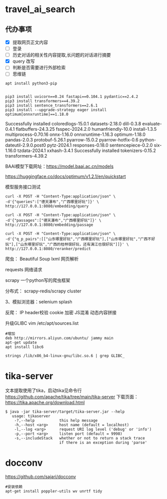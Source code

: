 # travel_ai_search
## 代办事项
- [x] 提取网页正文内容
- [ ] 登录
- [ ] 历史对话的相关性内容提取,长问题的对话进行摘要
- [x] query 改写
- [ ] 判断是否需要进行外部检索
- [ ] 思维链

```
apt install python3-pip


pip3 install uvicorn==0.24 fastapi==0.104.1 pydantic==2.4.2
pip3 install transformers==4.39.2
pip3 install sentence_transformers==2.6.1
pip3 install --upgrade-strategy eager install optimum[onnxruntime]==1.18.0
```

Successfully installed coloredlogs-15.0.1 datasets-2.18.0 dill-0.3.8 evaluate-0.4.1 flatbuffers-24.3.25 fsspec-2024.2.0 humanfriendly-10.0 install-1.3.5 multiprocess-0.70.16 onnx-1.16.0 onnxruntime-1.16.3 optimum-1.18.0 pandas-2.0.3 protobuf-5.26.1 pyarrow-15.0.2 pyarrow-hotfix-0.6 python-dateutil-2.9.0.post0 pytz-2024.1 responses-0.18.0 sentencepiece-0.2.0 six-1.16.0 tzdata-2024.1 xxhash-3.4.1
Successfully installed tokenizers-0.15.2 transformers-4.39.2

BAAI模型下载网址：https://model.baai.ac.cn/models
 

 https://huggingface.co/docs/optimum/v1.2.1/en/quickstart

模型服务接口测试
 ```
 curl -X POST -H "Content-Type:application/json" \
-d'{"queries":["德天瀑布","广西哪里好玩"]}' \
http://127.0.0.1:8080/embedding/query

curl -X POST -H "Content-Type:application/json" \
-d'{"passages":["德天瀑布","广西哪里好玩"]}' \
http://127.0.0.1:8080/embedding/passage

curl -X POST -H "Content-Type:application/json" \
-d'{"q_p_pairs":[["山东哪里好玩","广西哪里好玩"],["山东哪里好玩","广西不好玩"],["山东哪里好玩","广西的桂林很好玩，还有漓江也很好玩"]]}' \
http://127.0.0.1:8080/reranker/predict
```

爬虫：
Beautiful Soup   lxml 网页解析

requests 网络请求

scrapy 一个python写的爬虫框架

分布式： scrapy-redis/scrapy cluster


3、模拟浏览器：selenium   splash 

反爬： IP  header校验  cookie  加密   JS混淆   动态内容拼接

升级GLIBC 
vim /etc/apt/sources.list
```
#增加
deb http://mirrors.aliyun.com/ubuntu/ jammy main
apt-get update
apt install libc6

strings /lib/x86_b4-linux-gnu/libc.so.6 | grep GLIBC_
```

# tika-server
文本提取使用了tika，启动tika见命令行
https://github.com/apache/tika/tree/main/tika-server
下载页面：
https://tika.apache.org/download.html
```
$ java -jar tika-server/target/tika-server.jar --help
   usage: tikaserver
    -?,--help           this help message
    -h,--host <arg>     host name (default = localhost)
    -l,--log <arg>      request URI log level ('debug' or 'info')
    -p,--port <arg>     listen port (default = 9998)
    -s,--includeStack   whether or not to return a stack trace
                        if there is an exception during 'parse'
```

# docconv
https://github.com/sajari/docconv
```
#安装依赖
apt-get install poppler-utils wv unrtf tidy
```